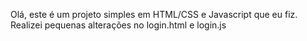 Olá, este é um projeto simples em HTML/CSS e Javascript que eu fiz.
Realizei pequenas alterações no login.html e login.js
